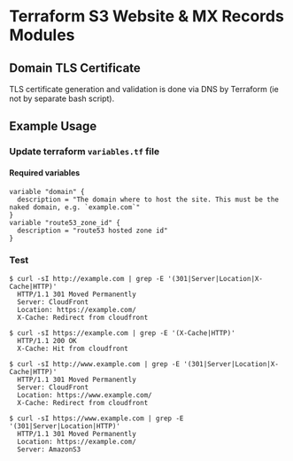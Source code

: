 # Terraform S3 Website & MX Records Modules

## Domain TLS Certificate
TLS certificate generation and validation is done via DNS by Terraform (ie not by separate bash script).

## Example Usage
### Update terraform `variables.tf` file
#### Required variables
```HCL
variable "domain" {
  description = "The domain where to host the site. This must be the naked domain, e.g. `example.com`"
}
variable "route53_zone_id" {
  description = "route53 hosted zone id"
}
```
### Test
```Shell
$ curl -sI http://example.com | grep -E '(301|Server|Location|X-Cache|HTTP)'
  HTTP/1.1 301 Moved Permanently
  Server: CloudFront
  Location: https://example.com/
  X-Cache: Redirect from cloudfront

$ curl -sI https://example.com | grep -E '(X-Cache|HTTP)'
  HTTP/1.1 200 OK
  X-Cache: Hit from cloudfront

$ curl -sI http://www.example.com | grep -E '(301|Server|Location|X-Cache|HTTP)'
  HTTP/1.1 301 Moved Permanently
  Server: CloudFront
  Location: https://www.example.com/
  X-Cache: Redirect from cloudfront

$ curl -sI https://www.example.com | grep -E '(301|Server|Location|HTTP)'
  HTTP/1.1 301 Moved Permanently
  Location: https://example.com/
  Server: AmazonS3
```
